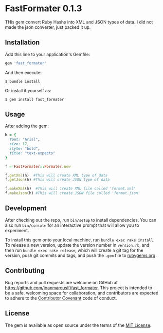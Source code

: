 # FastFormater 0.1.3

THis gem convert Ruby Hashs into XML and JSON types of data.
I did not made the json converter, just packed it up.

## Installation

Add this line to your application's Gemfile:

```ruby
gem 'fast_formater'
```

And then execute:

    $ bundle install

Or install it yourself as:

    $ gem install fast_formater

## Usage

  After adding the gem:

```ruby
h = {
  font: "Arial",
  size: 17,
  style: "bold",
  title: "text-expects"
}

f = FastFormater::Formater.new

f.getXml(h)  #This will create XML type of data
f.getJson(h) #This will create JSON type of data

f.makeXml(h)  #This will create XML file called 'format.xml'
f.makeJson(h) #This will create JSON file called 'format.json'

```

## Development

After checking out the repo, run `bin/setup` to install dependencies. You can also run `bin/console` for an interactive prompt that will allow you to experiment.

To install this gem onto your local machine, run `bundle exec rake install`. To release a new version, update the version number in `version.rb`, and then run `bundle exec rake release`, which will create a git tag for the version, push git commits and tags, and push the `.gem` file to [rubygems.org](https://rubygems.org).

## Contributing

Bug reports and pull requests are welcome on GitHub at https://github.com/joaomarcuslf/fast_formater. This project is intended to be a safe, welcoming space for collaboration, and contributors are expected to adhere to the [Contributor Covenant](contributor-covenant.org) code of conduct.


## License

The gem is available as open source under the terms of the [MIT License](http://opensource.org/licenses/MIT).

